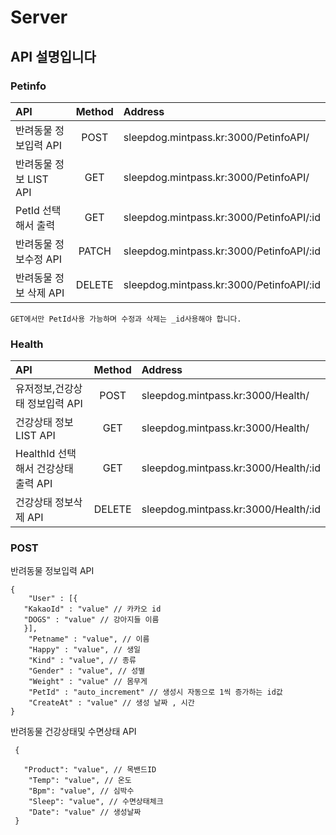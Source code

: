 # Server

## API 설명입니다

### Petinfo
API | Method | Address
:-----|:------:|:------|
반려동물 정보입력 API | POST | sleepdog.mintpass.kr:3000/PetinfoAPI/ |
반려동물 정보 LIST API | GET | sleepdog.mintpass.kr:3000/PetinfoAPI/ |
PetId 선택해서 출력 | GET | sleepdog.mintpass.kr:3000/PetinfoAPI/:id |
반려동물 정보수정 API | PATCH | sleepdog.mintpass.kr:3000/PetinfoAPI/:id |
반려동물 정보 삭제 API | DELETE | sleepdog.mintpass.kr:3000/PetinfoAPI/:id |

```
GET에서만 PetId사용 가능하며 수정과 삭제는 _id사용해야 합니다.
```

### Health
API | Method | Address
:-----|:------:|:------|
유저정보,건강상태 정보입력 API| POST | sleepdog.mintpass.kr:3000/Health/ |
건강상태 정보 LIST API | GET | sleepdog.mintpass.kr:3000/Health/ |
HealthId 선택해서 건강상태 출력 API | GET | sleepdog.mintpass.kr:3000/Health/:id |
건강상태 정보삭제 API | DELETE | sleepdog.mintpass.kr:3000/Health/:id |

### POST
반려동물 정보입력 API
```
{
    "User" : [{
   "KakaoId" : "value" // 카카오 id
   "DOGS" : "value" // 강아지들 이름
   }],
    "Petname" : "value", // 이름
    "Happy" : "value", // 생일
    "Kind" : "value", // 종류
    "Gender" : "value", // 성별
    "Weight" : "value" // 몸무게
    "PetId" : "auto_increment" // 생성시 자동으로 1씩 증가하는 id값
    "CreateAt" : "value" // 생성 날짜 , 시간
}
```

반려동물 건강상태및 수면상태 API
```
 {
   
   "Product": "value", // 목밴드ID
    "Temp": "value", // 온도
    "Bpm": "value", // 심박수
    "Sleep": "value", // 수면상태체크
    "Date": "value" // 생성날짜
 }
```

